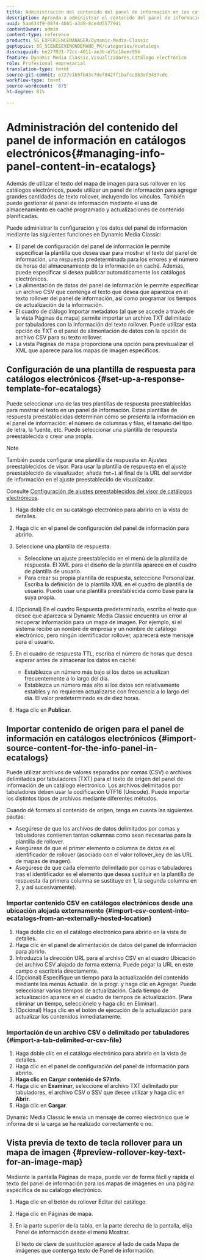 ```yaml
---
title: Administración del contenido del panel de información en los catálogos electrónicos
description: Aprenda a administrar el contenido del panel de información en los catálogos electrónicos.
uuid: 5aa634f9-0874-4bb5-a3d9-8ce4d5577941
contentOwner: admin
content-type: reference
products: SG_EXPERIENCEMANAGER/Dynamic-Media-Classic
geptopics: SG_SCENESEVENONDEMAND_PK/categories/ecatalogs
discoiquuid: be277831-77cc-4011-ae30-e75c18eec99b
feature: Dynamic Media Classic,Visualizadores,Catálogo electrónico
role: Profesional empresarial
translation-type: tm+mt
source-git-commit: e727c1b5fb43c7def842ff1bafcc8b3ef3437cde
workflow-type: tm+mt
source-wordcount: '875'
ht-degree: 81%

---
```



# Administración del contenido del panel de información en catálogos electrónicos{#managing-info-panel-content-in-ecatalogs}

Además de utilizar el texto del mapa de imagen para sus rollover en los catálogos electrónicos, puede utilizar un panel de información para agregar grandes cantidades de texto rollover, incluyendo los vínculos. También puede gestionar el panel de información mediante el uso de almacenamiento en caché programado y actualizaciones de contenido planificadas.

Puede administrar la configuración y los datos del panel de información mediante las siguientes funciones en Dynamic Media Classic:

* El panel de configuración del panel de información le permite especificar la plantilla que desea usar para mostrar el texto del panel de información, una respuesta predeterminada para los errores y el número de horas del almacenamiento de la información en caché. Además, puede especificar si desea publicar automáticamente los catálogos electrónicos.
* La alimentación de datos del panel de información le permite especificar un archivo CSV que contenga el texto que desea que aparezca en el texto rollover del panel de información, así como programar los tiempos de actualización de la información.
* El cuadro de diálogo Importar metadatos (al que se accede a través de la vista Páginas de mapa) permite importar un archivo TXT delimitado por tabuladores con la información del texto rollover. Puede utilizar esta opción de TXT o el panel de alimentación de datos con la opción de archivo CSV para su texto rollover.
* La vista Páginas de mapa proporciona una opción para previsualizar el XML que aparece para los mapas de imagen específicos.

## Configuración de una plantilla de respuesta para catálogos electrónicos {#set-up-a-response-template-for-ecatalogs}

Puede seleccionar una de las tres plantillas de respuesta preestablecidas para mostrar el texto en un panel de información. Estas plantillas de respuesta preestablecidas determinan cómo se presenta la información en el panel de información: el número de columnas y filas, el tamaño del tipo de letra, la fuente, etc. Puede seleccionar una plantilla de respuesta preestablecida o crear una propia.

>[!NOTE]
>
>También puede configurar una plantilla de respuesta en Ajustes preestablecidos de visor. Para usar la plantilla de respuesta en el ajuste preestablecido de visualizador, añada `fmt=1` al final de la URL del servidor de información en el ajuste preestablecido de visualizador.
>
>Consulte [Configuración de ajustes preestablecidos del visor de catálogos electrónicos](setting-ecatalog-viewer-presets.md#setting_up_ecatalog_viewer_presets).

1. Haga doble clic en su catálogo electrónico para abrirlo en la vista de detalles.
1. Haga clic en el panel de configuración del panel de información para abrirlo.
1. Seleccione una plantilla de respuesta:

   * Seleccione un ajuste preestablecido en el menú de la plantilla de respuesta. El XML para el diseño de la plantilla aparece en el cuadro de plantilla de usuario.
   * Para crear su propia plantilla de respuesta, seleccione Personalizar. Escriba la definición de la plantilla XML en el cuadro de plantilla de usuario. Puede usar una plantilla preestablecida como base para la suya propia. 

1. (Opcional) En el cuadro Respuesta predeterminada, escriba el texto que desee que aparezca si Dynamic Media Classic encuentra un error al recuperar información para un mapa de imagen. Por ejemplo, si el sistema recibe un nombre de empresa y un nombre de catálogo electrónico, pero ningún identificador rollover, aparecerá este mensaje para el usuario.
1. En el cuadro de respuesta TTL, escriba el número de horas que desea esperar antes de almacenar los datos en caché:

   * Establezca un número más bajo si los datos se actualizan frecuentemente a lo largo del día.
   * Establezca un número más alto si los datos son relativamente estables y no requieren actualizarse con frecuencia a lo largo del día. El valor predeterminado es de diez horas.

1. Haga clic en **Publicar**.

## Importar contenido de origen para el panel de información en catálogos electrónicos {#import-source-content-for-the-info-panel-in-ecatalogs}

Puede utilizar archivos de valores separados por comas (CSV) o archivos delimitados por tabuladores (TXT) para el texto de origen del panel de información de un catálogo electrónico. Los archivos delimitados por tabuladores deben usar la codificación UTF16 (Unicode). Puede importar los distintos tipos de archivos mediante diferentes métodos.

Cuando dé formato al contenido de origen, tenga en cuenta las siguientes pautas:

* Asegúrese de que los archivos de datos delimitados por comas y tabuladores contienen tantas columnas como sean necesarias para la plantilla de rollover.
* Asegúrese de que el primer elemento o columna de datos es el identificador de rollover (asociado con el valor rollover_key de las URL de mapas de imagen).
* Asegúrese de que cada elemento delimitado por comas o tabuladores tras el identificador es el elemento que desea sustituir en la plantilla de respuesta (la primera columna se sustituye en $1$, la segunda columna en $2$, y así sucesivamente).

### Importar contenido CSV en catálogos electrónicos desde una ubicación alojada externamente {#import-csv-content-into-ecatalogs-from-an-externally-hosted-location}

1. Haga doble clic en el catálogo electrónico para abrirlo en la vista de detalles.
1. Haga clic en el panel de alimentación de datos del panel de información para abrirlo.
1. Introduzca la dirección URL para el archivo CSV en el cuadro Ubicación del archivo CSV alojado de forma externa. Puede pegar la URL en este campo o escribirla directamente.
1. (Opcional) Especifique un tiempo para la actualización del contenido mediante los menús Actualiz. de la progr. y haga clic en Agregar. Puede seleccionar varios tiempos de actualización. Cada tiempo de actualización aparece en el cuadro de tiempos de actualización. (Para eliminar un tiempo, selecciónelo y haga clic en Eliminar).
1. (Opcional) Haga clic en el botón de ejecución de la actualización para actualizar los contenidos inmediatamente.

### Importación de un archivo CSV o delimitado por tabuladores  {#import-a-tab-delimited-or-csv-file}

<!-- 

Comment Type: remark
Last Modified By: unknown unknown 
Last Modified Date: 

<p>SR changed this section 10/23/2012</p>

 -->

1. Haga doble clic en el catálogo electrónico para abrirlo en la vista de detalles.
1. Haga clic en el panel de configuración del panel de información para abrirlo.
1. **Haga clic en Cargar contenido de S7Info**.
1. Haga clic en **Examinar**, seleccione el archivo TXT delimitado por tabuladores, el archivo CSV o SSV que desee utilizar y haga clic en **Abrir**.
1. Haga clic en **Cargar**.

Dynamic Media Classic le envía un mensaje de correo electrónico que le informa de si la carga se ha realizado correctamente o no.

## Vista previa de texto de tecla rollover para un mapa de imagen {#preview-rollover-key-text-for-an-image-map}

Mediante la pantalla Páginas de mapa, puede ver de forma fácil y rápida el texto del panel de información para los mapas de imágenes en una página específica de su catálogo electrónico.

1. Haga clic en el botón de rollover Editar del catálogo.
1. Haga clic en Páginas de mapa.
1. En la parte superior de la tabla, en la parte derecha de la pantalla, elija Panel de información desde el menú Mostrar.

   El texto de clave de sustitución aparece al lado de cada Mapa de imágenes que contenga texto de Panel de información.

